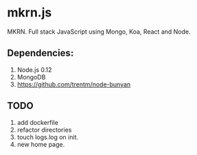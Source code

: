 # mkrn.js
MKRN. Full stack JavaScript using Mongo, Koa, React and Node. 


## Dependencies: 
1. Node.js 0.12
2. MongoDB
3. https://github.com/trentm/node-bunyan

## TODO
1. add dockerfile
2. refactor directories 
3. touch logs.log on init.
4. new home page.
